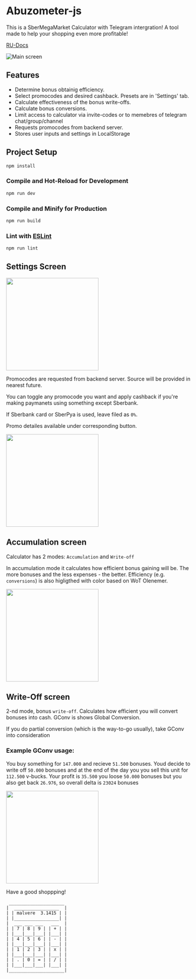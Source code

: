 # Abuzometer-js

This is a SberMegaMarket Calculator with Telegram intergration! A tool made to help your shopping even more profitable!

[RU-Docs](/.github/docs/README-RU.md)

![Main screen](.github/screenshots/1.png)
## Features

- Determine bonus obtainig efficiency.
- Select promocodes and desired cashback. Presets are in 'Settings' tab.
- Calculate effectiveness of the bonus write-offs.
- Calculate bonus conversions.
- Limit access to calculator via invite-codes or to memebres of telegram chat/group/channel
- Requests promocodes from backend server. 
- Stores user inputs and settings in LocalStorage


## Project Setup

```sh
npm install
```

### Compile and Hot-Reload for Development

```sh
npm run dev
```

### Compile and Minify for Production

```sh
npm run build
```

### Lint with [ESLint](https://eslint.org/)

```sh
npm run lint
```
## Settings Screen
[<img src=".github/screenshots/2.png" width="250"/>](.github/screenshots/2.png)

Promocodes are requested from backend server. Source will be provided in nearest future.

You can toggle any promocode you want and apply cashback if you're making paymanets using something except Sberbank. 

If Sberbank card or SberPya is used, leave filed as `0%`.

Promo detailes available under corresponding button.

[<img src=".github/screenshots/3.png" width="250"/>](.github/screenshots/3.png)

## Accumulation screen

Calculator has 2 modes: `Accumulation` and `Write-off`

In accumulation mode it calculates how efficient bonus gaining will be. The more bonuses and the less expenses - the better. Efficiency (e.g. `conversions`) is also higligthed with color based on WoT Olenemer.

[<img src=".github/screenshots/4.png" width="250"/>](.github/screenshots/4.png)

## Write-Off screen

2-nd mode, bonus `write-off`. Calculates how efficient you will convert bonuses into cash. GConv is shows Global Conversion. 

If you do partial conversion (which is the way-to-go usually), take GConv into consideration
### Example GConv usage:

You buy something for `147.000` and recieve `51.500` bonuses. Youd decide to write off `50.000` bonuses and at the end of the day you you sell this unit for `112.500` v-bucks. Your profit is `35.500` you loose `50.000` bonuses but you also get back `26.976`, so overall delta is `23024` bonuses

[<img src=".github/screenshots/5.png" width="250"/>](.github/screenshots/5.png)

Have a good shoppping!

```
 _____________________
|  _________________  |
| | malvere  3.1415 | |
| |_________________| |
|  ___ ___ ___   ___  |
| | 7 | 8 | 9 | | + | |
| |___|___|___| |___| |
| | 4 | 5 | 6 | | - | |
| |___|___|___| |___| |
| | 1 | 2 | 3 | | x | |
| |___|___|___| |___| |
| | . | 0 | = | | / | |
| |___|___|___| |___| |
|_____________________|
```
